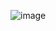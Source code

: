 ![image](https://github.com/gryrryfh/web-programming/assets/50912987/50dd1ab2-df15-4cde-8d85-7af8d626c9e3)
